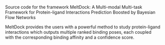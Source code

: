 Source code for the framework MeltDock: A Multi-modal Multi-task Framework for Protein-ligand Interactions Prediction Boosted by Bayesian Flow Networks

MeltDock provides the users with a powerful method to study protein-ligand interactions which outputs multiple ranked binding poses, each coupled with the corresponding binding affinity and a confidence score. 
